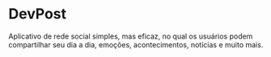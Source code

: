 # DevPost
 Aplicativo de rede social simples, mas eficaz, no qual os usuários podem compartilhar seu dia a dia, emoções, acontecimentos, notícias e muito mais. 
